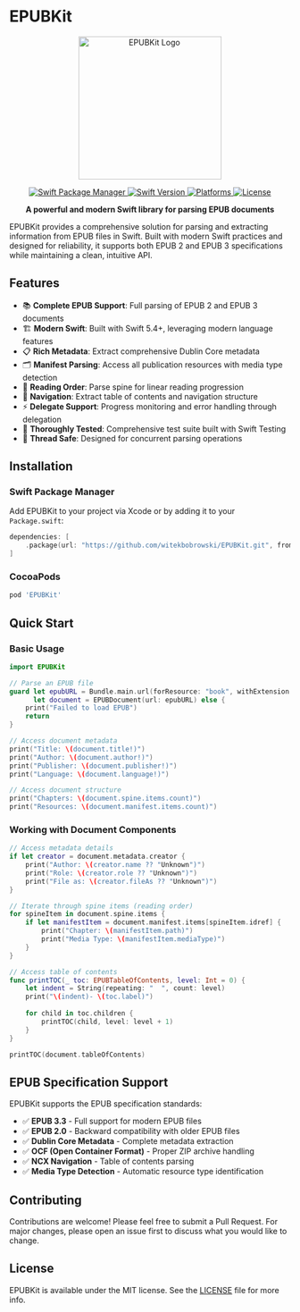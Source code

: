 # EPUBKit

<p align="center">
    <img src="EPUBKit.png" alt="EPUBKit Logo" width="256">
</p>

<p align="center">
    <a href="https://swift.org/package-manager">
        <img src="https://img.shields.io/badge/Swift%20Package%20Manager-compatible-brightgreen.svg" alt="Swift Package Manager">
    </a>
    <a href="https://swift.org">
        <img src="https://img.shields.io/endpoint?url=https%3A%2F%2Fswiftpackageindex.com%2Fapi%2Fpackages%2Fwitekbobrowski%2FEPUBKit%2Fbadge%3Ftype%3Dswift-versions" alt="Swift Version">
    </a>
    <a href="https://swiftpackageindex.com/witekbobrowski/EPUBKit">
        <img src="https://img.shields.io/endpoint?url=https%3A%2F%2Fswiftpackageindex.com%2Fapi%2Fpackages%2Fwitekbobrowski%2FEPUBKit%2Fbadge%3Ftype%3Dplatforms" alt="Platforms">
    </a>
    <a href="https://github.com/witekbobrowski/EPUBKit/blob/main/LICENSE">
        <img src="https://img.shields.io/github/license/witekbobrowski/EPUBKit" alt="License">
    </a>
</p>

<p align="center">
    <strong>A powerful and modern Swift library for parsing EPUB documents</strong>
</p>

EPUBKit provides a comprehensive solution for parsing and extracting information from EPUB files in Swift. Built with modern Swift practices and designed for reliability, it supports both EPUB 2 and EPUB 3 specifications while maintaining a clean, intuitive API.

## Features

- 📚 **Complete EPUB Support**: Full parsing of EPUB 2 and EPUB 3 documents
- 🏗️ **Modern Swift**: Built with Swift 5.4+, leveraging modern language features
- 📋 **Rich Metadata**: Extract comprehensive Dublin Core metadata
- 🗂️ **Manifest Parsing**: Access all publication resources with media type detection  
- 📖 **Reading Order**: Parse spine for linear reading progression
- 🧭 **Navigation**: Extract table of contents and navigation structure
- ⚡ **Delegate Support**: Progress monitoring and error handling through delegation
- 🧪 **Thoroughly Tested**: Comprehensive test suite built with Swift Testing
- 🎯 **Thread Safe**: Designed for concurrent parsing operations

## Installation

### Swift Package Manager

Add EPUBKit to your project via Xcode or by adding it to your `Package.swift`:

```swift
dependencies: [
    .package(url: "https://github.com/witekbobrowski/EPUBKit.git", from: "1.0.0")
]
```

### CocoaPods

```ruby
pod 'EPUBKit'
```

## Quick Start

### Basic Usage

```swift
import EPUBKit

// Parse an EPUB file
guard let epubURL = Bundle.main.url(forResource: "book", withExtension: "epub"),
      let document = EPUBDocument(url: epubURL) else {
    print("Failed to load EPUB")
    return
}

// Access document metadata
print("Title: \(document.title!)")
print("Author: \(document.author!)")
print("Publisher: \(document.publisher!)")
print("Language: \(document.language!)")

// Access document structure
print("Chapters: \(document.spine.items.count)")
print("Resources: \(document.manifest.items.count)")
```

### Working with Document Components

```swift
// Access metadata details
if let creator = document.metadata.creator {
    print("Author: \(creator.name ?? "Unknown")")
    print("Role: \(creator.role ?? "Unknown")")
    print("File as: \(creator.fileAs ?? "Unknown")")
}

// Iterate through spine items (reading order)
for spineItem in document.spine.items {
    if let manifestItem = document.manifest.items[spineItem.idref] {
        print("Chapter: \(manifestItem.path)")
        print("Media Type: \(manifestItem.mediaType)")
    }
}

// Access table of contents
func printTOC(_ toc: EPUBTableOfContents, level: Int = 0) {
    let indent = String(repeating: "  ", count: level)
    print("\(indent)- \(toc.label)")
    
    for child in toc.children {
        printTOC(child, level: level + 1)
    }
}

printTOC(document.tableOfContents)
```

## EPUB Specification Support

EPUBKit supports the EPUB specification standards:

- ✅ **EPUB 3.3** - Full support for modern EPUB files
- ✅ **EPUB 2.0** - Backward compatibility with older EPUB files
- ✅ **Dublin Core Metadata** - Complete metadata extraction
- ✅ **OCF (Open Container Format)** - Proper ZIP archive handling
- ✅ **NCX Navigation** - Table of contents parsing
- ✅ **Media Type Detection** - Automatic resource type identification

## Contributing

Contributions are welcome! Please feel free to submit a Pull Request. For major changes, please open an issue first to discuss what you would like to change.

## License

EPUBKit is available under the MIT license. See the [LICENSE](LICENSE) file for more info.
